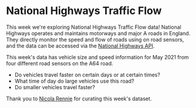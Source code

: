 # National Highways Traffic Flow

This week we're exploring National Highways Traffic Flow data! National Highways operates and maintains motorways and major A roads in England. They directly monitor the speed and flow of roads using on road sensors, and the data can be accessed via the [National Highways API](https://webtris.nationalhighways.co.uk/api/swagger/ui/index).

This week's data has vehicle size and speed information for May 2021 from four different road sensors on the A64 road. 

* Do vehicles travel faster on certain days or at certain times?
* What time of day do large vehicles use this road?
* Do smaller vehicles travel faster?

Thank you to [Nicola Rennie](https://github.com/nrennie) for curating this week's dataset.
